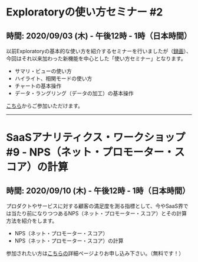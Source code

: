 # Exploratoryの使い方セミナー #2
## 時間: 2020/09/03 (木) - 午後12時 - 1時（日本時間）

以前Exploratoryの基本的な使い方を紹介するセミナーを行いましたが（[録画](https://exploratory.io/note/kanaugust/27-Exploratory-hni6Smu2ca)）、今回はそれ以来加わった新機能を中心とした「使い方セミナー」となります。

* サマリ・ビューの使い方
* ハイライト、相関モードの使い方
* チャートの基本操作
* データ・ラングリング（データの加工）の基本操作

[こちら](https://zoom.us/j/331585134)からご参加いただけます。

----
# SaaSアナリティクス・ワークショップ #9 - NPS（ネット・プロモーター・スコア）の計算
## 時間: 2020/09/10 (木) - 午後12時 - 1時（日本時間）

プロダクトやサービスに対する顧客の満足度を測る指標として、今やSaaS界では当たり前になりつつあるNPS（ネット・プロモーター・スコア）とその計算方法を紹介をします。

* NPS（ネット・プロモーター・スコア）
* NPS（ネット・プロモーター・スコア）の計算

参加されたい方は[こちらの](https://exploratory.io/note/BWz1Bar4JF/SaaS-URL-sfD2NLI1Gs)詳細ページよりお申し込み下さい。（無料です！）
